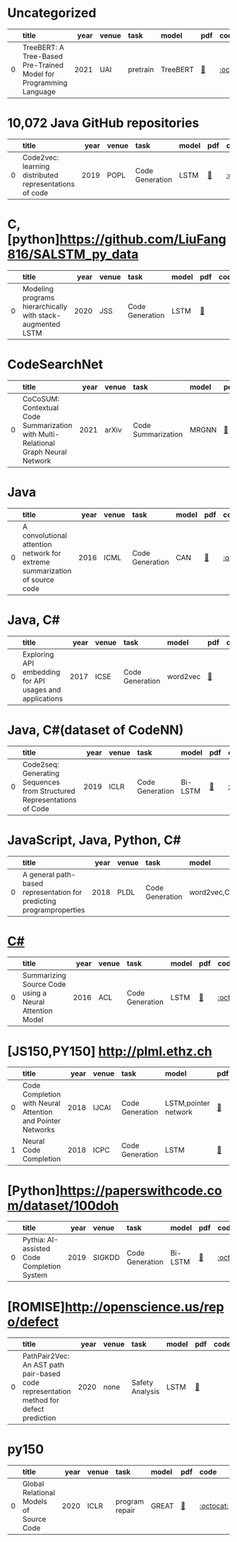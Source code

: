 # Uncategorized
|    | title                                                             |   year | venue   | task     | model    | pdf                                    | code                                           |
|---:|:------------------------------------------------------------------|-------:|:--------|:---------|:---------|:---------------------------------------|:-----------------------------------------------|
|  0 | TreeBERT: A Tree-Based Pre-Trained Model for Programming Language |   2021 | UAI     | pretrain | TreeBERT | [📑](https://arxiv.org/abs/2105.12485) | [:octocat:](https://github.com/17385/TreeBERT) |
# 10,072 Java GitHub repositories
|    | title                                                  |   year | venue   | task            | model   | pdf                                    | code                                              |
|---:|:-------------------------------------------------------|-------:|:--------|:----------------|:--------|:---------------------------------------|:--------------------------------------------------|
|  0 | Code2vec: learning distributed representations of code |   2019 | POPL    | Code Generation | LSTM    | [📑](https://arxiv.org/pdf/1803.09473) | [:octocat:](https://github.com/tech-srl/code2vec) |
# C, [python]https://github.com/LiuFang816/SALSTM_py_data
|    | title                                                      |   year | venue   | task            | model   | pdf                                                                                                                                                                              | code   |
|---:|:-----------------------------------------------------------|-------:|:--------|:----------------|:--------|:---------------------------------------------------------------------------------------------------------------------------------------------------------------------------------|:-------|
|  0 | Modeling programs hierarchically with stack-augmented LSTM |   2020 | JSS     | Code Generation | LSTM    | [📑](https://www.sciencedirect.com/science/article/pii/S0164121220300297?casa_token=B2mvgbpiwFUAAAAA:kpOAhKMiSEnvJPN0as8qH-_8EMDK-pF5bu_e8TT6_4c6Kae5gMhvi-00_nzSC3Y4VHNzoAFzqQ) |        |
# CodeSearchNet
|    | title                                                                             |   year | venue   | task               | model   | pdf                                    | code   |
|---:|:----------------------------------------------------------------------------------|-------:|:--------|:-------------------|:--------|:---------------------------------------|:-------|
|  0 | CoCoSUM: Contextual Code Summarization with Multi-Relational Graph Neural Network |   2021 | arXiv   | Code Summarization | MRGNN   | [📑](https://arxiv.org/abs/2107.01933) |        |
# Java
|    | title                                                                      |   year | venue   | task            | model   | pdf                                                     | code                                                               |
|---:|:---------------------------------------------------------------------------|-------:|:--------|:----------------|:--------|:--------------------------------------------------------|:-------------------------------------------------------------------|
|  0 | A convolutional attention network for extreme summarization of source code |   2016 | ICML    | Code Generation | CAN     | [📑](http://proceedings.mlr.press/v48/allamanis16.html) | [:octocat:](https://github.com/mast-group/convolutional-attention) |
# Java, C#
|    | title                                                   |   year | venue   | task            | model    | pdf                                                         | code   |
|---:|:--------------------------------------------------------|-------:|:--------|:----------------|:---------|:------------------------------------------------------------|:-------|
|  0 | Exploring API embedding for API usages and applications |   2017 | ICSE    | Code Generation | word2vec | [📑](https://ieeexplore.ieee.org/abstract/document/7985683) |        |
# Java, C#(dataset of CodeNN)
|    | title                                                                  |   year | venue   | task            | model   | pdf                                    | code                                              |
|---:|:-----------------------------------------------------------------------|-------:|:--------|:----------------|:--------|:---------------------------------------|:--------------------------------------------------|
|  0 | Code2seq: Generating Sequences from Structured Representations of Code |   2019 | ICLR    | Code Generation | Bi-LSTM | [📑](https://arxiv.org/pdf/1808.01400) | [:octocat:](https://github.com/tech-srl/code2seq) |
# JavaScript, Java, Python, C#
|    | title                                                                |   year | venue   | task            | model        | pdf                                                      | code   |
|---:|:---------------------------------------------------------------------|-------:|:--------|:----------------|:-------------|:---------------------------------------------------------|:-------|
|  0 | A general path-based representation for predicting programproperties |   2018 | PLDL    | Code Generation | word2vec,CRF | [📑](https://dl.acm.org/doi/pdf/10.1145/3296979.3192412) |        |
# [C#](https://archive.org/details/stackexchange)
|    | title                                                  |   year | venue   | task            | model   | pdf                                         | code                                             |
|---:|:-------------------------------------------------------|-------:|:--------|:----------------|:--------|:--------------------------------------------|:-------------------------------------------------|
|  0 | Summarizing Source Code using a Neural Attention Model |   2016 | ACL     | Code Generation | LSTM    | [📑](https://aclanthology.org/P16-1195.pdf) | [:octocat:](https://github.com/sriniiyer/codenn) |
# [JS150,PY150] http://plml.ethz.ch
|    | title                                                      |   year | venue   | task            | model                | pdf                                                         | code                                                           |
|---:|:-----------------------------------------------------------|-------:|:--------|:----------------|:---------------------|:------------------------------------------------------------|:---------------------------------------------------------------|
|  0 | Code Completion with Neural Attention and Pointer Networks |   2018 | IJCAI   | Code Generation | LSTM,pointer network | [📑](https://ieeexplore.ieee.org/abstract/document/7985683) | [:octocat:](https://github.com/jack57lee/neuralCodeCompletion) |
|  1 | Neural Code Completion                                     |   2018 | ICPC    | Code Generation | LSTM                 | [📑](https://openreview.net/pdf?id=rJbPBt9lg)               |                                                                |
# [Python]https://paperswithcode.com/dataset/100doh
|    | title                                      |   year | venue   | task            | model   | pdf                                                      | code                                           |
|---:|:-------------------------------------------|-------:|:--------|:----------------|:--------|:---------------------------------------------------------|:-----------------------------------------------|
|  0 | Pythia: AI-assisted Code Completion System |   2019 | SIGKDD  | Code Generation | Bi-LSTM | [📑](https://dl.acm.org/doi/pdf/10.1145/3292500.3330699) | [:octocat:](https://github.com/Microsoft/PTVS) |
# [ROMISE]http://openscience.us/repo/defect
|    | title                                                                                 |   year | venue   | task            | model   | pdf                                                                                                                                                                              | code   |
|---:|:--------------------------------------------------------------------------------------|-------:|:--------|:----------------|:--------|:---------------------------------------------------------------------------------------------------------------------------------------------------------------------------------|:-------|
|  0 | PathPair2Vec: An AST path pair-based code representation method for defect prediction |   2020 | none    | Safety Analysis | LSTM    | [📑](https://www.sciencedirect.com/science/article/pii/S2590118420300393?casa_token=pfmwUOVUKIUAAAAA:52j0Rrj6d777nC-sY7yPCjK3oj3gwipxCJ-_wq91PzWguaFqzcop76sXyBNuW6XupmKV9OaBDg) |        |
# py150
|    | title                                   |   year | venue   | task           | model   | pdf                                              | code                                                      |
|---:|:----------------------------------------|-------:|:--------|:---------------|:--------|:-------------------------------------------------|:----------------------------------------------------------|
|  0 | Global Relational Models of Source Code |   2020 | ICLR    | program repair | GREAT   | [📑](https://openreview.net/forum?id=B1lnbRNtwr) | [:octocat:](https://github.com/VHellendoorn/ICLR20-Great) |
